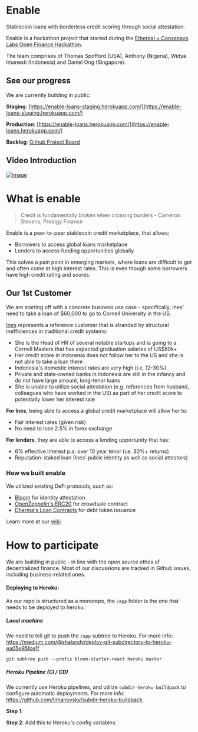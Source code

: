 # Enable

Stablecoin loans with borderless credit scoring through social attestation.

Enable is a hackathon project that started during the [Ethereal + Consensys Labs Open Finance Hackathon](https://www.buildandship.it/).

The team comprises of Thomas Spofford (USA), Anthony (Nigeria), Widya Imanesti (Indonesia) and Daniel Ong (Singapore).

## See our progress

We are currently building in public:

**Staging**: [https://enable-loans-staging.herokuapp.com/](https://enable-loans-staging.herokuapp.com/)

**Production**: [https://enable-loans.herokuapp.com/](https://enable-loans.herokuapp.com/)

**Backlog**: [Github Project Board](https://github.com/onggunhao/enable/projects/1)

## Video Introduction

[![image](https://user-images.githubusercontent.com/518024/56973331-35e9d600-6b9f-11e9-8e41-b88185cfdea7.png)](https://youtu.be/WZl9TJuePsw)

# What is enable

> Credit is fundamentally broken when crossing borders - Cameron Stevens, Prodigy Finance

Enable is a peer-to-peer stablecoin credit marketplace, that allows:

- Borrowers to access global loans marketplace
- Lenders to access funding opportunities globally

This solves a pain point in emerging markets, where loans are difficult to get and often come at high interest rates. This is even though some borrowers have high credit rating and scores.

## Our 1st Customer

We are starting off with a concrete business use case - specifically, Ines' need to take a loan of \$60,000 to go to Cornell University in the US.

[Ines](https://www.linkedin.com/in/widya-imanesti) represents a reference customer that is stranded by structural inefficiences in traditional credit systems:

- She is the Head of HR of several notable startups and is going to a Cornell Masters that has expected graduation salaries of US\$80k+
- Her credit score in Indonesia does not follow her to the US and she is not able to take a loan there
- Indonesia's domestic interest rates are very high (i.e. 12-30%)
- Private and state-owned banks in Indonesia are still in the infancy and do not have large amount, long-tenor loans
- She is unable to utilize social attestation (e.g. references from husband, colleagues who have worked in the US) as part of her credit score to potentially lower her interest rate

**For Ines**, being able to access a global credit marketplace will allow her to:

- Fair interest rates (given risk)
- No need to lose 2.5% in forex exchange

**For lenders**, they are able to access a lending opportunity that has:

- 6% effective interest p.a. over 10 year tenor (i.e. 30%+ returns)
- Reputation-staked loan (Ines' public identity as well as social attestors)

### How we built enable

We utilized existing DeFi protocols, such as:

- [Bloom](https://bloom.co/) for identity attestation
- [OpenZeppelin's ERC20](https://github.com/OpenZeppelin/openzeppelin-solidity/blob/master/contracts/token/ERC20/ERC20.sol) for crowdsale contract
- [Dharma's Loan Contracts](https://dharmaprotocol.github.io/developer-docs/#/) for debt token issuance

Learn more at our [wiki](https://github.com/onggunhao/enable/wiki/Architecture-&-Rationale)

# How to participate

We are building in public - in line with the open source ethos of decentralized finance. Most of our discussions are tracked in Github issues, including business-related ones.

#### Deploying to Heroku:

As our repo is structured as a monorepo, the `/app` folder is the one that needs to be deployed to heroku.

##### Local machine

We need to tell git to push the `/app` subtree to Heroku.
For more info: https://medium.com/@shalandy/deploy-git-subdirectory-to-heroku-ea05e95fce1f

```
git subtree push --prefix bloom-starter-react heroku master
```

##### Heroku Pipeline (CI / CD)

We currently use Heroku pipelines, and utilize `subdir-heroku-buildpack` to configure automatic deployments.
For more info: https://github.com/timanovsky/subdir-heroku-buildpack

**Step 1**:

**Step 2**: Add this to Heroku's config variables:
